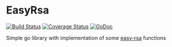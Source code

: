 # EasyRsa
[![Build Status](https://travis-ci.org/kemsta/go-easyrsa.svg?branch=master)](https://travis-ci.org/kemsta/go-easyrsa)
[![Coverage Status](https://coveralls.io/repos/github/kemsta/go-easyrsa/badge.svg?branch=master)](https://coveralls.io/github/kemsta/go-easyrsa?branch=master)
[![GoDoc](https://godoc.org/github.com/kemsta/go-easyrsa?status.svg)](https://godoc.org/github.com/kemsta/go-easyrsa)

Simple go library with implementation of some [easy-rsa](https://github.com/OpenVPN/easy-rsa) functions
